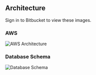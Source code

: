 ## Architecture

Sign in to Bitbucket to view these images.

### AWS

![AWS Architecture](https://bitbucket.org/calmisland/kidsloop-user-service/raw/master/views/user-service_arch.png "AWS Architecture")


### Database Schema
![Database Schema](https://bitbucket.org/calmisland/kidsloop-user-service/raw/master/documents/dbschema.png "Database Schema")
